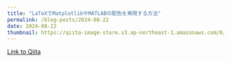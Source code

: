 ```yaml
---
title: "LaTeXでMatplotlibやMATLABの配色を再現する方法"
permalink: /blog-posts/2024-08-22
date: 2024-08-22
thumbnail: https://qiita-image-store.s3.ap-northeast-1.amazonaws.com/0/905155/7a05e6cb-6e33-3e82-3d02-9077972f7574.png
---
```


[Link to Qiita](https://qiita.com/hari64/items/54e5751b97792241c59d)
